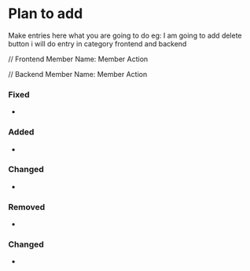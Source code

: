 # Plan to add

Make entries here what you are going to do
eg: I am going to add delete button i will do entry
in category frontend and backend

// Frontend
Member Name: Member Action

// Backend
Member Name: Member Action

### Fixed

-

### Added

-

### Changed

-

### Removed

-

### Changed

-
